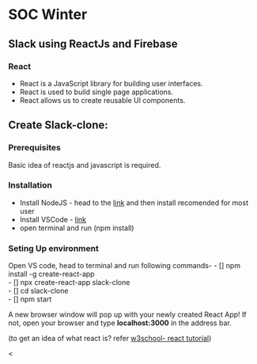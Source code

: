 <h1>SOC Winter</h1>

<h2> Slack using ReactJs and Firebase</h2>

<h3> React </h3>
<ul>
  <li> React is a JavaScript library for building user interfaces.</li>
  <li> React is used to build single page applications.</li>
  <li> React allows us to create reusable UI components.</li>
</ul>
<h2>Create Slack-clone:</h2>
<h3>Prerequisites</h3>
<p>Basic idea of reactjs and javascript is required. </p>
<h3> Installation </h3>
<ul>
  <li>Install NodeJS - head to the <a href="https://nodejs.org/en/">link</a> and then install recomended for most user</li>
  <li>Install VSCode - <a href="https://code.visualstudio.com/download">link</a></li>
  <li> open terminal and run (npm install) </li>
</ul>
<h3> Seting Up environment </h3>
Open VS code, head to terminal and run following commands-
- [] npm install -g create-react-app<br>
- [] npx create-react-app slack-clone<br>
- [] cd slack-clone<br>
- [] npm start<br>
<p>A new browser window will pop up with your newly created React App! If not, open your browser and type <b>localhost:3000</b> in the address bar.</p>
(to get an idea of what react is? refer <a href="https://www.w3schools.com/react//">w3school- react tutorial</a>)

 
<
 


